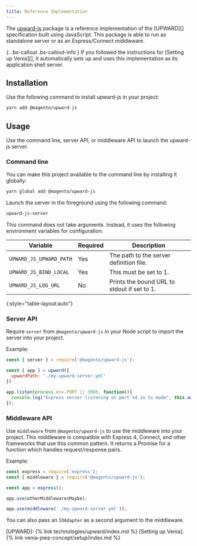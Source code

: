 ```yaml
---
title: Reference Implementation
---
```


The [upward-js][] package is a reference implementation of the [UPWARD][] specification built using JavaScript.
This package is able to run as standalone server or as an Express/Connect middleware.

{: .bs-callout .bs-callout-info }
If you followed the instructions for [Setting up Venia][], it automatically sets up and uses this implementation as its application shell server.

## Installation

Use the following command to install upward-js in your project:

```sh
yarn add @magento/upward-js
```

## Usage

Use the command line, server API, or middleware API to launch the upward-js server.

### Command line

You can make this project available to the command line by installing it globally:

```sh
yarn global add @magento/upward-js
```

Launch the server in the foreground using the following command:

```sh
upward-js-server
```

This command does not take arguments.
Instead, it uses the following environment variables for configuration:

| Variable                | Required | Description                                 |
| ----------------------- | -------- | ------------------------------------------- |
| `UPWARD_JS_UPWARD_PATH` | Yes      | The path to the server definition file.     |
| `UPWARD_JS_BIND_LOCAL`  | Yes      | This must be set to 1.                      |
| `UPWARD_JS_LOG_URL`     | No       | Prints the bound URL to stdout if set to 1. |
{:style="table-layout:auto"}

### Server API

Require `server` from `@magento/upward-js` in your Node script to import the server into your project.

Example:

``` js
const { server } = require('@magento/upward-js');

const { app } = upward({
  upwardPath: './my-upward-server.yml'
})

app.listen(process.env.PORT || 3000, function(){
  console.log("Express server listening on port %d in %s mode", this.address().port, app.settings.env);
});
```

### Middleware API

Use `middleware` from `@magento/upward-js` to use the middleware into your project.
This middleware is compatible with Express 4, Connect, and other frameworks that use this common pattern.
It returns a Promise for a function which handles request/response pairs.

Example:

``` js
const express = require('express');
const { middleware } = require('@magento/upward-js');

const app = express();

app.use(otherMiddlewaresMaybe);

app.use(middleware('./my-upward-server.yml'));
```

You can also pass an `IOAdapter` as a second argument to the middleware.

[upward-js]: https://github.com/magento/pwa-studio/tree/master/packages/upward-js

[UPWARD]: {% link technologies/upward/index.md %}
[Setting up Venia]: {% link venia-pwa-concept/setup/index.md %}
